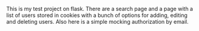 This is my test project on flask. There are a search page and a page with a list of users stored in cookies with a bunch of options for adding, editing and deleting users. Also here is a simple mocking authorization by email.
